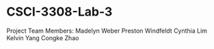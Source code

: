 # CSCI-3308-Lab-3

Project Team Members:
Madelyn Weber
Preston Windfeldt
Cynthia Lim 
Kelvin Yang
Congke Zhao
